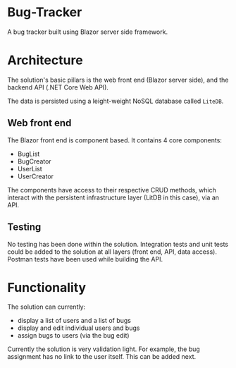 # Bug-Tracker
A bug tracker built using Blazor server side framework. 

# Architecture

The solution's basic pillars is the web front end (Blazor server side), and the backend API (.NET Core Web API). 

The data is persisted using a leight-weight NoSQL database called `LiteDB`. 

## Web front end

The Blazor front end is component based. It contains 4 core components:

- BugList
- BugCreator
- UserList
- UserCreator

The components have access to their respective CRUD methods, which interact with the persistent infrastructure layer (LitDB in this case), 
via an API. 

## Testing

No testing has been done within the solution. Integration tests and unit tests could be added to the solution at all layers (front end, API, 
data access). Postman tests have been used while building the API. 

# Functionality

The solution can currently:

- display a list of users and a list of bugs
- display and edit individual users and bugs
- assign bugs to users (via the bug edit)

Currently the solution is very validation light. For example, the bug assignment has no link to the user itself. This can be added next. 

